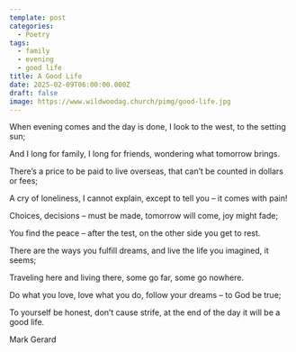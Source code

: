 ```yaml
---
template: post
categories:
  - Poetry
tags:
  - family
  - evening
  - good life
title: A Good Life
date: 2025-02-09T06:00:00.000Z
draft: false
image: https://www.wildwoodag.church/pimg/good-life.jpg
---
```

When evening comes and the day is done, I look to the west, to the setting sun;

And I long for family, I long for friends, wondering what tomorrow brings.

There’s a price to be paid to live overseas, that can’t be counted in dollars or fees;

A cry of loneliness, I cannot explain, except to tell you – it comes with pain!

Choices, decisions – must be made, tomorrow will come, joy might fade;

You find the peace – after the test, on the other side you get to rest.

There are the ways you fulfill dreams, and live the life you imagined, it seems;

Traveling here and living there, some go far, some go nowhere.

Do what you love, love what you do, follow your dreams – to God be true;

To yourself be honest, don’t cause strife, at the end of the day it will be a good life.

Mark Gerard